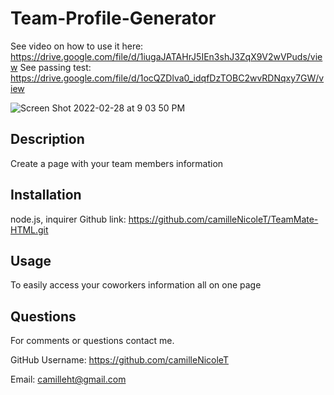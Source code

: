 # Team-Profile-Generator   

See video on how to use it here: https://drive.google.com/file/d/1iugaJATAHrJ5IEn3shJ3ZqX9V2wVPuds/view
See passing test: https://drive.google.com/file/d/1ocQZDlva0_idqfDzTOBC2wvRDNqxy7GW/view

 ![Screen Shot 2022-02-28 at 9 03 50 PM](https://user-images.githubusercontent.com/94029792/156090975-9361781b-179d-4e50-a7e1-a221992d6962.png)

## Description
Create a page with your team members information 

## Installation 
  node.js, inquirer
  Github link: https://github.com/camilleNicoleT/TeamMate-HTML.git

## Usage
  To easily access your coworkers information all on one page
  

## Questions
For comments or questions contact me.

GitHub Username: https://github.com/camilleNicoleT

Email: camilleht@gmail.com
